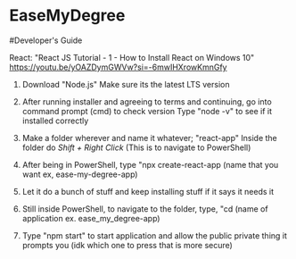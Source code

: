 # EaseMyDegree

#Developer's Guide

React:
"React JS Tutorial - 1 - How to Install React on Windows 10"
https://youtu.be/yOAZDymGWVw?si=-6mwIHXrowKmnGfy

1) Download "Node.js"
	Make sure its the latest LTS version
	
2) After running installer and agreeing to terms and 
continuing, go into command prompt (cmd) to check version
	Type "node -v" to see if it installed correctly
	
3) Make a folder wherever and name it whatever; "react-app"
	Inside the folder do *Shift + Right Click* (This is 
	to navigate to PowerShell)
	
4) After being in PowerShell, type "npx create-react-app (name
that you want ex, ease-my-degree-app)

5) Let it do a bunch of stuff and keep installing stuff if 
it says it needs it 

6) Still inside PowerShell, to navigate to the folder,
type, "cd (name of application ex. ease_my_degree-app)

7) Type "npm start" to start application and allow the 
public private thing it prompts you (idk which one to 
press that is more secure)
